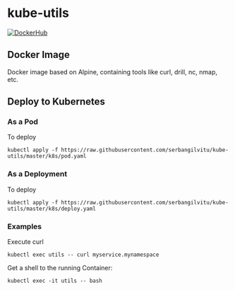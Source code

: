 # kube-utils
[![DockerHub](https://img.shields.io/badge/Dockerhub-serbangilvitu%2Fkube--utils-orange.svg)](https://hub.docker.com/r/serbangilvitu/kube-utils)
## Docker Image
Docker image based on Alpine, containing tools like curl, drill, nc, nmap, etc.

## Deploy to Kubernetes
### As a Pod
To deploy
```
kubectl apply -f https://raw.githubusercontent.com/serbangilvitu/kube-utils/master/k8s/pod.yaml
```


### As a Deployment
To deploy
```
kubectl apply -f https://raw.githubusercontent.com/serbangilvitu/kube-utils/master/k8s/deploy.yaml
```

### Examples
Execute curl
```
kubectl exec utils -- curl myservice.mynamespace
```

Get a shell to the running Container:
```
kubectl exec -it utils -- bash
```
